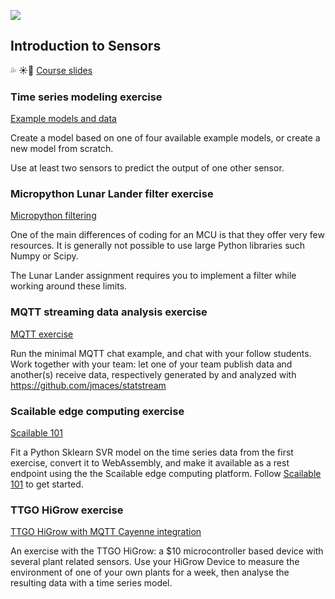 ![](images/sensor.png)

## Introduction to Sensors

💦 ☀💨 [Course slides](https://github.com/robinvanemden/sensors/tree/master/_course_slides)

### Time series modeling exercise

[Example models and data](timeseries)

Create a model based on one of four available example models, or create a new model from scratch. 

Use at least two sensors to predict the output of one other sensor.

### Micropython Lunar Lander filter exercise

[Micropython filtering](micropython)

One of the main differences of coding for an MCU is that they offer very few resources. It is generally not possible to use large Python libraries such Numpy or Scipy.

The Lunar Lander assignment requires you to implement a filter while working around these limits.

### MQTT streaming data analysis exercise

[MQTT exercise](mqtt)

Run the minimal MQTT chat example, and chat with your follow students. Work together with your team: let one of your team publish data and another(s) receive data, respectively generated by and analyzed with https://github.com/jmaces/statstream

### Scailable edge computing exercise

[Scailable 101](https://github.com/scailable/sclbl-tutorials/blob/master/sclbl-101-getting-started/README.md)

Fit a Python Sklearn SVR model on the time series data from the first exercise, convert it to WebAssembly, and make it available as a rest endpoint using the the Scailable edge computing platform. Follow [Scailable 101](https://github.com/scailable/sclbl-tutorials/blob/master/sclbl-101-getting-started/README.md) to get started.

### TTGO HiGrow exercise

[TTGO HiGrow with MQTT Cayenne integration](higrow)

An exercise with the TTGO HiGrow: a $10 microcontroller based device with several plant related sensors. Use your HiGrow Device to measure the environment of one of your own plants for a week, then analyse the resulting data with a time series model.



